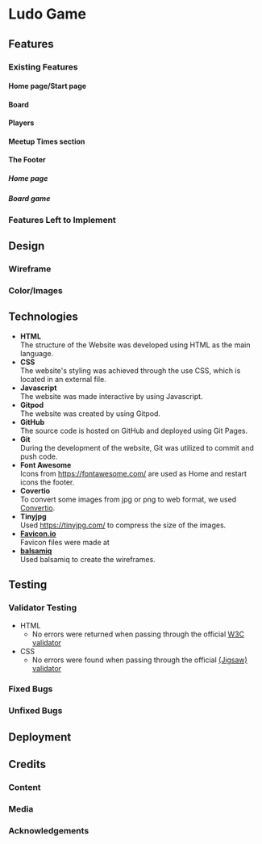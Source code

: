 # Ludo Game


## Features 
### Existing Features

#### Home page/Start page


#### Board


#### Players

#### Meetup Times section

#### The Footer 

##### Home page

##### Board game

### Features Left to Implement

## Design

### Wireframe

### Color/Images


## Technologies

- **HTML** <br>
 The structure of the Website was developed using HTML as the main language.
- **CSS** <br>
The website's styling was achieved through the use  CSS, which is located in an external file.
- **Javascript** <br>
The website was made interactive by using Javascript. 
- **Gitpod** <br>
The website was created by using Gitpod.
- **GitHub** <br>
The source code is hosted on GitHub and deployed using Git Pages.
- **Git** <br>
During the development of the website, Git was utilized to commit and push code.
- **Font Awesome** <br>
Icons from https://fontawesome.com/ are used as Home and restart icons the footer.
- **Covertio** <br>
To convert some images from jpg or png to web format, we used [Convertio](https://convertio.co/jpg-webp/).
- **Tinyjpg** <br>
Used https://tinyjpg.com/ to compress the size of the images.
- **[Favicon.io](https://favicon.io/favicon-converter/)** <br>
Favicon files were made at 
- **[balsamiq](https://balsamiq.com/wireframes/desktop/#)** <br>
Used balsamiq to create the wireframes.

## Testing 


### Validator Testing 

- HTML
  - No errors were returned when passing through the official [W3C validator](https://validator.w3.org/nu/?doc=https%3A%2F%2Fcode-institute-org.github.io%2Flove-running-2.0%2Findex.html)
- CSS
  - No errors were found when passing through the official [(Jigsaw) validator](https://jigsaw.w3.org/css-validator/validator?uri=https%3A%2F%2Fvalidator.w3.org%2Fnu%2F%3Fdoc%3Dhttps%253A%252F%252Fcode-institute-org.github.io%252Flove-running-2.0%252Findex.html&profile=css3svg&usermedium=all&warning=1&vextwarning=&lang=en#css)

### Fixed Bugs

### Unfixed Bugs 

## Deployment
 

## Credits 
 

### Content 


### Media
 

### Acknowledgements 

